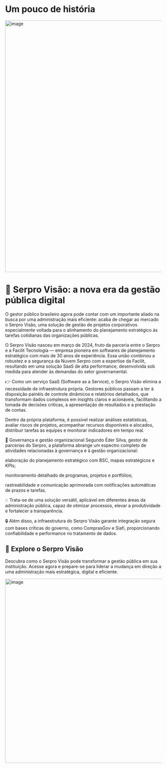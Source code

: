 # Um pouco de história

<img width="1713" height="806" alt="image" src="https://github.com/user-attachments/assets/ebb4a407-5ea2-4d7e-b334-8b2ece15d2b3" />

# 🚀 Serpro Visão: a nova era da gestão pública digital

O gestor público brasileiro agora pode contar com um importante aliado na busca por uma administração mais eficiente: acaba de chegar ao mercado o Serpro Visão, uma solução de gestão de projetos corporativos especialmente voltada para o alinhamento do planejamento estratégico às tarefas cotidianas das organizações públicas.

O Serpro Visão nasceu em março de 2024, fruto da parceria entre o Serpro e a Facilit Tecnologia — empresa pioneira em softwares de planejamento estratégico com mais de 30 anos de experiência. Essa união combinou a robustez e a segurança da Nuvem Serpro com a expertise da Facilit, resultando em uma solução SaaS de alta performance, desenvolvida sob medida para atender às demandas do setor governamental.

👉 Como um serviço SaaS (Software as a Service), o Serpro Visão elimina a necessidade de infraestrutura própria. Gestores públicos passam a ter à disposição painéis de controle dinâmicos e relatórios detalhados, que transformam dados complexos em insights claros e acionáveis, facilitando a tomada de decisões críticas, a apresentação de resultados e a prestação de contas.

Dentro da própria plataforma, é possível realizar análises estatísticas, avaliar riscos de projetos, acompanhar recursos disponíveis e alocados, distribuir tarefas às equipes e monitorar indicadores em tempo real.

🎯 Governança e gestão organizacional
Segundo Éder Silva, gestor de parcerias do Serpro, a plataforma abrange um espectro completo de atividades relacionadas à governança e à gestão organizacional:

elaboração do planejamento estratégico com BSC, mapas estratégicos e KPIs;

monitoramento detalhado de programas, projetos e portfólios;

rastreabilidade e comunicação aprimorada com notificações automáticas de prazos e tarefas.

💡 Trata-se de uma solução versátil, aplicável em diferentes áreas da administração pública, capaz de otimizar processos, elevar a produtividade e fortalecer a transparência.

🔒 Além disso, a infraestrutura do Serpro Visão garante integração segura com bases críticas do governo, como ComprasGov e Siafi, proporcionando confiabilidade e performance no tratamento de dados.

## 🌟 Explore o Serpro Visão

Descubra como o Serpro Visão pode transformar a gestão pública em sua instituição.
Acesse agora e prepare-se para liderar a mudança em direção a uma administração mais estratégica, digital e eficiente.

<img width="1295" height="590" alt="image" src="https://github.com/user-attachments/assets/7f4c3e4f-da17-4290-8b6b-1b4f2a24139a" />
